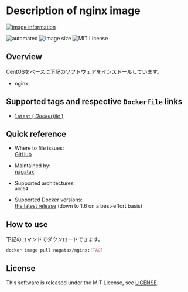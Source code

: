 # Description of nginx image

[![image information](https://dockeri.co/image/nagatax/nginx)](https://hub.docker.com/r/nagatax/nginx)

![automated](https://img.shields.io/docker/automated/nagatax/nginx.svg)
![Image size](https://img.shields.io/microbadger/image-size/nagatax%2Fnginx.svg)
![MIT License](https://img.shields.io/badge/license-MIT-blue.svg?style=flat)

## Overview

CentOSをベースに下記のソフトウェアをインストールしています。

- nginx

## Supported tags and respective `Dockerfile` links

- [`latest` ( *Dockerfile* )](https://github.com/nagatax/docker-library/tree/nginx/master/nginx)

## Quick reference

- Where to file issues:  
  [GitHub](https://github.com/nagatax/docker-library/issues)

- Maintained by:  
  [nagatax](https://github.com/nagatax)

- Supported architectures:  
  `amd64`

- Supported Docker versions:  
  [the latest release](https://github.com/docker/docker-ce/releases/latest) (down to 1.6 on a best-effort basis)

## How to use

下記のコマンドでダウンロードできます。

```bash
docker image pull nagatax/nginx:[TAG]
```

## License

This software is released under the MIT License, see [LICENSE](https://github.com/nagatax/docker-library/blob/master/LICENSE).
